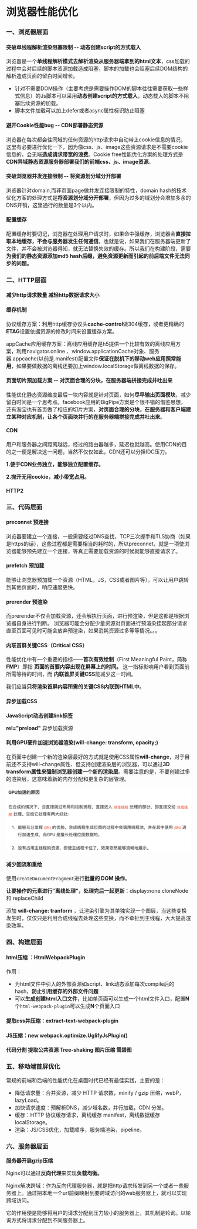 # 浏览器性能优化

### 一、浏览器层面

####  突破单线程解析渲染阻塞限制 -- 动态创建script的方式载入

浏览器是一个**单线程解析模式去解析渲染从服务器端拿到的html文本**，css加载的过程中会对后续的脚本资源加载造成阻塞，脚本的加载也会阻塞后续DOM结构的解析造成页面的留白时间增长。

- 针对不需要DOM操作（主要考虑是需要操作DOM的脚本往往需要获取一些样式信息）的Js脚本可以采用**动态创建script的方式载入**，动态载入的脚本不阻塞后续资源的加载。
- 脚本文件加载可以加上defer或者async属性标识防止阻塞

#### 避开Cookie性能bug -- CDN部署静态资源

浏览器在每次都会往同域的任何资源的http请求中自动带上cookie信息的情况，这里有必要进行优化一下，因为像css、js、image这些资源请求是不需要cookie信息的，会无端**造成请求带宽的浪费**。Cookie free性能优化方案的处理方式是**CDN异域静态资源服务器部署我们的前端css、js、image资源**。

#### 突破浏览器并发连接限制 -- 将资源划分域分开部署

浏览器针对domain,而非页面page做并发连接限制的特性，domain hash的技术优化方案的处理方式是**将资源划分域分开部署**，但因为过多的域划分会增加多余的DNS开销，这里通行的数量是3个以内。

#### 配置缓存

配置缓存时要切记，浏览器在处理用户请求时，如果命中强缓存，浏览器会**直接拉取本地缓存，不会与服务器发生任何通信**，也就是说，如果我们在服务器端更新了文件，并不会被浏览器得知，就无法替换失效的缓存。所以我们在构建阶段，需要**为我们的静态资源添加md5 hash后缀，避免资源更新而引起的前后端文件无法同步的问题。**

### 二、HTTP层面

#### 减少http请求数量 减轻http数据请求大小

#### 缓存机制

协议缓存方案：利用http缓存协议头**cache-control**做304缓存，或者更精确的**ETAG**设置依据资源的修改时间来设置缓存方案。

appCache应用缓存方案：离线应用缓存是h5提供一个比较有效的离线应用方案，利用navigator.online 、window.applicationCache对象、服务器.appcache(以前是.manifest)配置文件**保证在脱机下的移动web应用照常能用**，如果要做数据的离线还要加上window.localStorage做离线数据的保存。

#### 页面切片预加载方案 -- 对页面合理的分块，在服务器端拼接完成并吐出来

性能优化静态资源维度最后一块内容就是针对页面，如何**尽早输出页面模块**，减少留白时间是一个思考点。facebook应用的BigPipe方案是个很不错的借鉴思想，还有淘宝也有首页做了相应的切片方案，**对页面合理的分块，在服务器和客户端建立某种对应机制，让各个页面块并行的在服务器端拼接完成并吐出来**。

#### CDN

用户和服务器之间距离越远，经过的路由器越多，延迟也就越高。使用CDN的目的之一便是解决这一问题，当然不仅仅如此，CDN还可以分担IDC压力。

**1.便于CDN业务独立，能够独立配置缓存。**

**2.抛开无用cookie，减小带宽占用。**

#### HTTP2

### 三、代码层面

#### preconnet 预连接

浏览器要建立一个连接，一般需要经过DNS查找，TCP三次握手和TLS协商（如果是https的话），这些过程都是需要相当的耗时的，所以preconnet，就是一项使浏览器能够预先建立一个连接，等真正需要加载资源的时候就能够直接请求了。

#### prefetch 预加载

能够让浏览器预加载一个资源（HTML，JS，CSS或者图片等），可以让用户跳转到其他页面时，响应速度更快。

#### prerender 预渲染

而prerender不仅会加载资源，还会解执行页面，进行预渲染，但是这都是根据浏览器自身进行判断。
浏览器可能会分配少量资源对页面进行预渲染挂起部分请求直至页面可见时可能会放弃预渲染，如果消耗资源过多等等情况。。。

#### 内联首屏关键CSS（Critical CSS）

性能优化中有一个重要的指标——**首次有效绘制**（First Meaningful Paint，简称**FMP**）即指 **页面的首要内容出现在屏幕上的时间。** 这一指标影响用户看到页面前所需等待的时间，而 **内联首屏关键CSS**能减少这一时间。

我们应当**只将渲染首屏内容所需的关键CSS内联到HTML中**。

#### 异步加载CSS

**JavaScript动态创建link标签**

**rel="preload"** 异步加载资源

#### 利用GPU硬件加速浏览器渲染(will-change: transform, opacity;)

在页面中创建一个新的渲染层最好的方式就是使用CSS属性**will-change**，对于目前还不支持will-change属性、但支持创建渲染层的浏览器，可以通过**3D transform属性来强制浏览器创建一个新的渲染层**。需要注意的是，不要创建过多的渲染层，这意味着新的内存分配和更复杂的层管理。

![GPU](../.vuepress/public/images/browser-GPU.png)

#### 减少回流和重绘

使用`createDocumentFragment`进行**批量的 DOM 操作**。

**让要操作的元素进行”离线处理”，处理完后一起更新**：display:none     cloneNode和 replaceChild 

添加 **will-change: tranform** ，让渲染引擎为其单独实现一个图层，当这些变换发生时，仅仅只是利用合成线程去处理这些变换，而不牵扯到主线程，大大提高渲染效率。

### 四、构建层面

#### **html压缩** ：**HtmlWebpackPlugin**

作用：

- 为html文件中引入的外部资源如script、link动态添加每次compile后的hash，**防止引用缓存的外部文件问题**
- 可以**生成创建html入口文件**，比如单页面可以生成一个html文件入口，配置**N**个`html-webpack-plugin`可以生成**N**个页面入口

#### 提取css并压缩：extract-text-webpack-plugin 

#### JS压缩：new webpack.optimize.UglifyJsPlugin()

#### 代码分割 提取公共资源 Tree-shaking 图片压缩 雪碧图

### 五、移动端首屏优化

常规的前端和后端的性能优化在桌面时代已经有最佳实践，主要的是：

- 降低请求量：合并资源，减少 HTTP 请求数，minify / gzip 压缩，webP，lazyLoad。
- 加快请求速度：预解析DNS，减少域名数，并行加载，CDN 分发。
- 缓存：HTTP 协议缓存请求，离线缓存 manifest，离线数据缓存localStorage。
- 渲染：JS/CSS优化，加载顺序，服务端渲染，pipeline。

### 六、服务器层面

**服务器开启gzip压缩**

Nginx可以通过**反向代理**来实现**负载均衡。**

Nginx解决跨域：作为反向代理服务器，就是把http请求转发到另一个或者一些服务器上。通过把本地一个url前缀映射到要跨域访问的web服务器上，就可以实现跨域访问。

它的作用便是能够将用户的请求分配到压力较小的服务器上，其机制是轮询。以轮询方式将请求分配到不同服务器上。